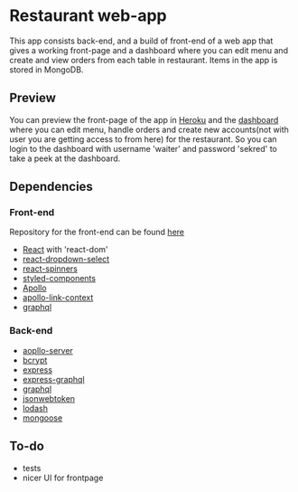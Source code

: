 # Restaurant web-app
This app consists back-end, and a build of front-end of a web app that gives a working front-page and a dashboard where you can edit menu and create and view orders from each table in restaurant. Items in the app is stored in MongoDB.

## Preview
You can preview the front-page of the app in [Heroku](https://dry-plateau-91084.herokuapp.com/) and the [dashboard](https://dry-plateau-91084.herokuapp.com/dashboard) where you can edit menu, handle orders and create new accounts(not with user you are getting access to from here) for the restaurant. So you can login to the dashboard with username 'waiter' and password 'sekred' to take a peek at the dashboard.

## Dependencies
### Front-end
Repository for the front-end can be found [here](https://github.com/JKalliomaki/restaurant-frontend)
* [React](https://reactjs.org/) with 'react-dom'
* [react-dropdown-select](https://github.com/sanusart/react-dropdown-select)
* [react-spinners](https://github.com/davidhu2000/react-spinners)
* [styled-components](https://styled-components.com/)
* [Apollo](https://www.apollographql.com/)
* [apollo-link-context](https://www.apollographql.com/docs/link/links/context/)
* [graphql](https://graphql.org/)

### Back-end
* [aopllo-server](https://github.com/apollographql/apollo-server)
* [bcrypt](https://github.com/kelektiv/node.bcrypt.js)
* [express](https://expressjs.com/)
* [express-graphql](https://github.com/graphql/express-graphql)
* [graphql](https://graphql.org/)
* [jsonwebtoken](https://www.npmjs.com/package/jsonwebtoken)
* [lodash](https://lodash.com/)
* [mongoose](https://mongoosejs.com/)

## To-do

* tests
* nicer UI for frontpage
